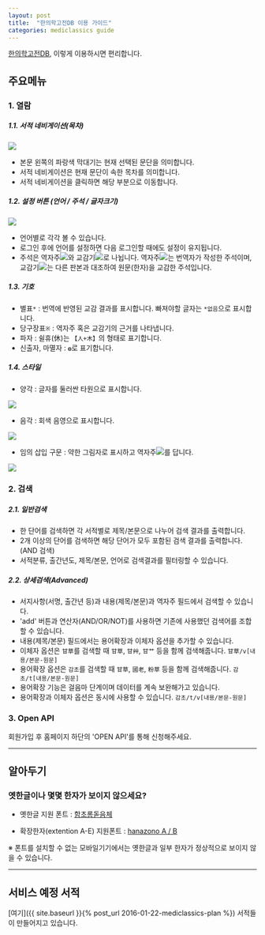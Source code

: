 ```yaml
---
layout: post
title:  "한의학고전DB 이용 가이드"
categories: mediclassics guide
---
```


[한의학고전DB](http://mediclassics.kr/), 이렇게 이용하시면 편리합니다.


주요메뉴
--------

### 1. 열람

##### 1.1. 서적 네비게이션(목차)


[![](http://i.imgur.com/IW4cNXrm.png)](http://i.imgur.com/IW4cNXr.png)

- 본문 왼쪽의 파랑색 막대기는 현재 선택된 문단을 의미합니다.
- 서적 네비게이션은 현재 문단이 속한 목차를 의미합니다.
- 서적 네비게이션을 클릭하면 해당 부분으로 이동합니다.

##### 1.2. 설정 버튼 (언어 / 주석 / 글자크기)

[![](http://i.imgur.com/ZpPfLaAm.png)](http://i.imgur.com/ZpPfLaA.png)

- 언어별로 각각 볼 수 있습니다.
- 로그인 후에 언어를 설정하면 다음 로그인할 때에도 설정이 유지됩니다.
- 주석은 역자주![](https://mediclassics.kr/img/common/book_exp01.png)와 교감기![](https://mediclassics.kr/img/common/book_exp02.png)로 나뉩니다. 역자주![](https://mediclassics.kr/img/common/book_exp01.png)는 번역자가 작성한 주석이며, 교감기![](https://mediclassics.kr/img/common/book_exp02.png)는 다른 판본과 대조하여 원문(한자)을 교감한 주석입니다.

##### 1.3. 기호

- 별표`*` : 번역에 반영된 교감 결과를 표시합니다. 빠져야할 글자는 `*없음`으로 표시합니다.
- 당구장표`※` : 역자주  혹은 교감기의 근거를 나타냅니다.
- 파자 : 쉴휴(休)는 `【人+木】`의 형태로 표기합니다.
- 신출자, 마멸자 : `◍`로 표기합니다.

##### 1.4. 스타일

- 양각 : 글자를 둘러싼 타원으로 표시합니다.

[![](http://i.imgur.com/tugXDvvm.png)](http://i.imgur.com/tugXDvv.png)


- 음각 : 회색 음영으로 표시합니다.

[![](http://i.imgur.com/UCuX5i2m.png)](http://i.imgur.com/UCuX5i2.png)

- 임의 삽입 구문 : 약한 그림자로 표시하고 역자주![](https://mediclassics.kr/img/common/book_exp01.png)를 답니다.

[![](http://i.imgur.com/kVCRXsMm.png)](http://i.imgur.com/kVCRXsM.png)

### 2. 검색

##### 2.1. 일반검색

- 한 단어를 검색하면 각 서적별로 제목/본문으로 나누어 검색 결과를 출력합니다.
- 2개 이상의 단어를 검색하면 해당 단어가 모두 포함된 검색 결과를 출력합니다.(AND 검색)
- 서적분류, 출간년도, 제목/본문, 언어로 검색결과를 필터링할 수 있습니다.

##### 2.2. 상세검색(Advanced)

- 서지사항(서명, 출간년 등)과 내용(제목/본문)과 역자주 필드에서 검색할 수 있습니다.
- 'add' 버튼과 연산자(AND/OR/NOT)를 사용하면 기존에 사용했던 검색어를 조합할 수 있습니다.
- 내용(제목/본문) 필드에서는 용어확장과 이체자 옵션을 추가할 수 있습니다.
- 이체자 옵션은 `甘草`를 검색할 때 `甘草`, `甘艸`, `甘艹` 등을 함께 검색해줍니다. `甘草/v[내용/본문-원문]`
- 용어확장 옵션은 `감초`를 검색할 때 `甘草`, `國老`, `粉草` 등을 함께 검색해줍니다. `감초/t[내용/본문-원문]`
- 용어확장 기능은 걸음마 단계이며 데이터를 계속 보완해가고 있습니다.
- 용어확장과 이체자 옵션은 동시에 사용할 수 있습니다. `감초/t/v[내용/본문-원문]`


### 3. Open API

회원가입 후 홈페이지 하단의 'OPEN API'를 통해 신청해주세요.

* * *

알아두기
--------

### 옛한글이나 몇몇 한자가 보이지 않으세요?

- 옛한글 지원 폰트 : [함초롬돋음체](http://www.hancom.com/downLoad.downPU.do?mcd=007)

- 확장한자(extention A-E) 지원폰트 : [hanazono A / B](http://osdn.jp/projects/hanazono-font/downloads/64385/hanazono-20160201.zip/)

※ 폰트를 설치할 수 없는 모바일기기에서는 옛한글과 일부 한자가 정상적으로 보이지 않을 수 있습니다.

* * *

서비스 예정 서적
----------------

[여기]({{ site.baseurl }}{% post_url 2016-01-22-mediclassics-plan %}) 서적들이 만들어지고 있습니다.
